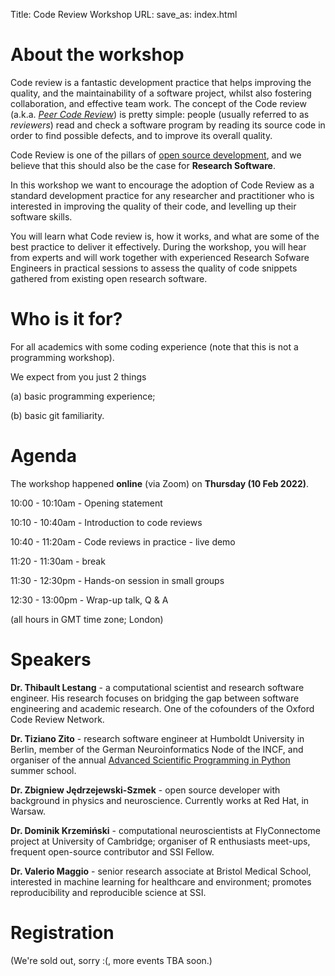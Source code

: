 Title: Code Review Workshop
URL:
save_as: index.html

# About the workshop

Code review is a fantastic development practice that helps improving the quality, and the maintainability of a 
software project, whilst also fostering collaboration, and effective team work.
The concept of the Code review (a.k.a. [_Peer Code Review_](https://en.wikipedia.org/wiki/Code_review)) is pretty simple: 
people (usually referred to as _reviewers_) read and check a software program by reading its source code in order to 
find possible defects, and to improve its overall quality.

Code Review is one of the pillars of [open source development](https://docs.github.com/en/pull-requests/collaborating-with-pull-requests/reviewing-changes-in-pull-requests/about-pull-request-reviews), and we 
believe that this should also be the case for **Research Software**. 

In this workshop we want to encourage the adoption of Code Review as a standard development practice for any researcher and practitioner who is interested in improving the quality of their code, and levelling up their software skills.

You will learn what Code review is, how it works, and what are some of the best practice to deliver it effectively. During the workshop, you will hear from experts and will work together with experienced Research Sofware Engineers in practical sessions to assess the quality of code snippets gathered from existing open research software.

# Who is it for?

For all academics with some coding experience (note that this is not a programming workshop).

We expect from you just 2 things

(a) basic programming experience;

(b) basic git familiarity.

# Agenda

The workshop happened **online** (via Zoom) on **Thursday (10 Feb 2022)**.

10:00 - 10:10am - Opening statement

10:10 - 10:40am - Introduction to code reviews

10:40 - 11:20am - Code reviews in practice - live demo

11:20 - 11:30am - break

11:30 - 12:30pm - Hands-on session in small groups

12:30 - 13:00pm - Wrap-up talk, Q & A

(all hours in GMT time zone; London)

# Speakers

**Dr. Thibault Lestang** - a computational scientist and research software engineer. His research focuses on bridging the gap between software engineering and academic research. One of the cofounders of the Oxford Code Review Network.

**Dr. Tiziano Zito** - research software engineer at Humboldt University in Berlin, member of the German Neuroinformatics Node of the INCF, and organiser of the annual [Advanced Scientific Programming in Python](https://aspp.school/wiki/) summer school.

**Dr. Zbigniew Jędrzejewski-Szmek** - open source developer with background in physics and neuroscience. Currently works at Red Hat, in Warsaw.

**Dr. Dominik Krzemiński** - computational neuroscientists at FlyConnectome project at University of Cambridge; organiser of R enthusiasts meet-ups, frequent open-source contributor and SSI Fellow.

**Dr. Valerio Maggio** - senior research associate at Bristol Medical School, interested in machine learning for healthcare and environment; promotes reproducibility and reproducible science at SSI.

# Registration

(We're sold out, sorry :(, more events TBA soon.)
